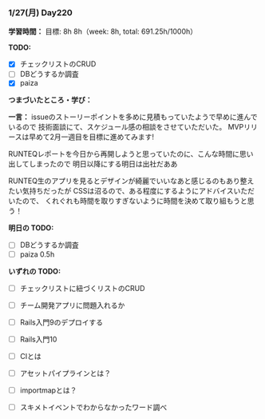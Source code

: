 ### 1/27(月) Day220

**学習時間：**
目標: 8h
8h（week: 8h, total: 691.25h/1000h）


**TODO:**
- [x] チェックリストのCRUD
- [ ] DBどうするか調査
- [x] paiza

**つまづいたところ・学び：**

**一言：**
issueのストーリーポイントを多めに見積もっていたようで早めに進んでいるので
技術面談にて、スケジュール感の相談をさせていただいた。
MVPリリースは早めて2月一週目を目標に進めてみます!

RUNTEQレポートを今日から再開しようと思っていたのに、こんな時間に思い出してしまったので
明日以降にする明日は出社だああ

RUNTEQ生のアプリを見るとデザインが綺麗でいいなあと感じるのもあり整えたい気持ちだったが
CSSは沼るので、ある程度にするようにアドバイスいただいたので、
くれぐれも時間を取りすぎないように時間を決めて取り組もうと思う！

**明日の TODO:**
- [ ] DBどうするか調査
- [ ] paiza 0.5h

**いずれの TODO:**
- [ ] チェックリストに紐づくリストのCRUD
- [ ] チーム開発アプリに問題入れるか

- [ ] Rails入門9のデプロイする
- [ ] Rails入門10
- [ ] CIとは
- [ ] アセットパイプラインとは？
- [ ] importmapとは？
- [ ] スキメトイベントでわからなかったワード調べ
